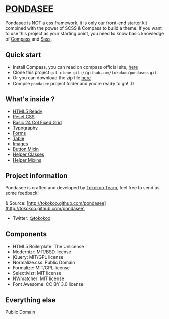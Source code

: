 [PONDASEE](http://tokokoo.github.com/pondasee)
========================

Pondasee is NOT a css framework, it is only our front-end starter kit combined with the power of SCSS & Compass to build a theme. If you want to use this project as your starting point, you need to know basic knowledge of [Compass](http://compass-style.org/) and [Sass](http://sass-lang.com/).

Quick start
-------------------------
* Install Compass, you can read on compass official site, [here](http://compass-style.org/install/)
* Clone this project `git clone git://github.com/tokokoo/pondasee.git`
* Or you can download the zip file [here](https://github.com/tokokoo/pondasee/zipball/master)
* Compile `pondasee` project folder and you're ready to go! :D

What's inside ?
-------------------------

* [HTML5 Ready](https://github.com/tokokoo/pondasee/blob/master/index.html)
* [Reset CSS](https://github.com/tokokoo/pondasee/blob/master/sass/partials/_reset.scss)
* [Basic 24 Col Fixed Grid](https://github.com/tokokoo/pondasee/blob/master/sass/partials/_grid.scss)
* [Typography](https://github.com/tokokoo/pondasee/blob/master/sass/partials/_typography.scss)
* [Forms](https://github.com/tokokoo/pondasee/blob/master/sass/partials/_forms.scss)
* [Table](https://github.com/tokokoo/pondasee/blob/master/sass/partials/_table.scss)
* [Images](https://github.com/tokokoo/pondasee/blob/master/sass/partials/_images.scss)
* [Button Mixin](https://github.com/tokokoo/pondasee/blob/master/sass/partials/mixins/_basic-buttons.scss)
* [Helper Classes](https://github.com/tokokoo/pondasee/blob/master/sass/partials/_utilities.scss)
* [Helper Mixins](https://github.com/tokokoo/pondasee/blob/master/sass/partials/mixins/_helper.scss)

Project information
-------------------------
Pondasee is crafted and developed by [Tokokoo Team](http://tokokoo.com), feel free to send us some feedback!

& Source: [http://tokokoo.github.com/pondasee](http://tokokoo.github.com/pondasee)
* Twitter: [@tokokoo](http://twitter.com/tokokoo)

Components
-------------------------

* HTML5 Boilerplate: The Unlicense
* Modernizr: MIT/BSD license
* jQuery: MIT/GPL license
* Normalize.css: Public Domain
* Formalize: MIT/GPL license
* Selectivizr: MIT license
* NWmatcher: MIT license
* Font Awesome: CC BY 3.0 license

Everything else
-------------------------

Public Domain